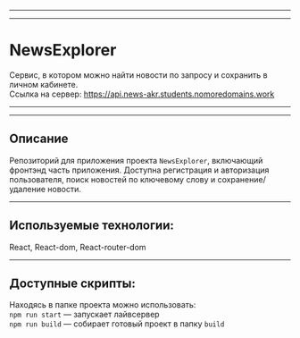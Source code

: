 ***
***
# NewsExplorer
Сервис, в котором можно найти новости по запросу и сохранить в личном кабинете.</br>
Ссылка на сервер: https://api.news-akr.students.nomoredomains.work

***
***

## Описание
Репозиторий для приложения проекта `NewsExplorer`, включающий фронтэнд часть приложения.
Доступна регистрация и авторизация пользователя, поиск новостей по ключевому слову и сохранение/удаление новости.
***
## Используемые технологии:
React, React-dom, React-router-dom
***
## Доступные скрипты:
Находясь в папке проекта можно использовать:</br>
`npm run start` — запускает лайвсервер   </br>
`npm run build` — собирает готовый проект в папку `build`  </br>

